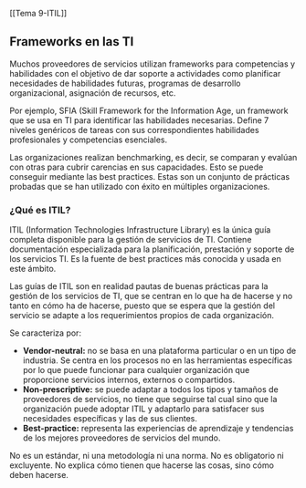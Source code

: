 [[Tema 9-ITIL]]

##  Frameworks en las TI
Muchos proveedores de servicios utilizan frameworks para competencias y habilidades con el objetivo de dar soporte a actividades como planificar necesidades de habilidades futuras, programas de desarrollo organizacional, asignación de recursos, etc.

Por ejemplo, SFIA (Skill Framework for the Information Age, un framework que se usa en TI para identificar las habilidades necesarias. Define 7 niveles genéricos de tareas con sus correspondientes habilidades profesionales y competencias esenciales.

Las organizaciones realizan benchmarking, es decir, se comparan y evalúan con otras para cubrir carencias en sus capacidades. Esto se puede conseguir mediante las best practices. Estas son un conjunto de prácticas probadas que se han utilizado con éxito en múltiples organizaciones.

### ¿Qué es ITIL?
ITIL (Information Technologies Infrastructure Library) es la única guía completa disponible para la gestión de servicios de TI. Contiene documentación especializada para la planificación, prestación y soporte de los servicios TI. Es la fuente de best practices más conocida y usada en este ámbito.

Las guías de ITIL son en realidad pautas de buenas prácticas para la gestión de los servicios de TI, que se centran en lo que ha de hacerse y no tanto en cómo ha de hacerse, puesto que se espera que la gestión del servicio se adapte a los requerimientos propios de cada organización.

Se caracteriza por:
+ **Vendor-neutral:** no se basa en una plataforma particular o en un tipo de industria. Se centra en los procesos no en las herramientas específicas por lo que puede funcionar para cualquier organización que proporcione servicios internos, externos o compartidos.
+ **Non-prescriptive:** se puede adaptar a todos los tipos y tamaños de proveedores de servicios, no tiene que seguirse tal cual sino que la organización puede adoptar ITIL y adaptarlo para satisfacer sus necesidades específicas y las de sus clientes.
+ **Best-practice:** representa las experiencias de aprendizaje y tendencias de los mejores proveedores de servicios del mundo.

No es un estándar, ni una metodología ni una norma. No es obligatorio ni excluyente. No explica cómo tienen que hacerse las cosas, sino cómo deben hacerse.

